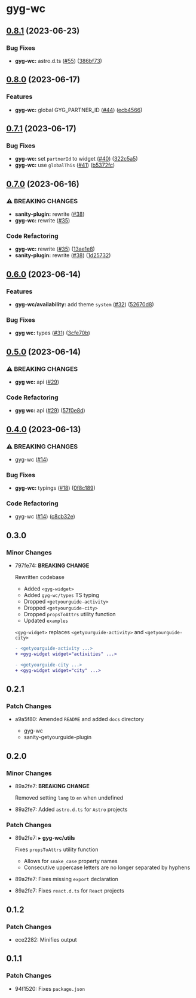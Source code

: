 # gyg-wc

## [0.8.1](https://github.com/theisel/getyourguide/compare/gyg-wc@0.8.0...gyg-wc@0.8.1) (2023-06-23)


### Bug Fixes

* **gyg-wc:** astro.d.ts ([#55](https://github.com/theisel/getyourguide/issues/55)) ([386bf73](https://github.com/theisel/getyourguide/commit/386bf736c7bc0cbf9a6ad6850c482d58660f6aea))

## [0.8.0](https://github.com/theisel/getyourguide/compare/gyg-wc@0.7.1...gyg-wc@0.8.0) (2023-06-17)

### Features

- **gyg-wc:** global GYG_PARTNER_ID ([#44](https://github.com/theisel/getyourguide/issues/44)) ([ecb4566](https://github.com/theisel/getyourguide/commit/ecb456645d3b58e4b0631f5104e826c44408dc5e))

## [0.7.1](https://github.com/theisel/getyourguide/compare/gyg-wc@0.7.0...gyg-wc@0.7.1) (2023-06-17)

### Bug Fixes

- **gyg-wc:** set `partnerId` to widget ([#40](https://github.com/theisel/getyourguide/issues/40)) ([322c5a5](https://github.com/theisel/getyourguide/commit/322c5a577b497ca63754afa5f0c696a28de185eb))
- **gyg-wc:** use `globalThis` ([#41](https://github.com/theisel/getyourguide/issues/41)) ([b5372fc](https://github.com/theisel/getyourguide/commit/b5372fced1fe7ec9c3fb0cffadc4ce4389d41837))

## [0.7.0](https://github.com/theisel/getyourguide/compare/gyg-wc@0.6.0...gyg-wc@0.7.0) (2023-06-16)

### ⚠ BREAKING CHANGES

- **sanity-plugin:** rewrite ([#38](https://github.com/theisel/getyourguide/issues/38))
- **gyg-wc:** rewrite ([#35](https://github.com/theisel/getyourguide/issues/35))

### Code Refactoring

- **gyg-wc:** rewrite ([#35](https://github.com/theisel/getyourguide/issues/35)) ([13ae1e8](https://github.com/theisel/getyourguide/commit/13ae1e84ba6278736c46d185a11fb64c2160ff16))
- **sanity-plugin:** rewrite ([#38](https://github.com/theisel/getyourguide/issues/38)) ([1d25732](https://github.com/theisel/getyourguide/commit/1d25732de575db70426abe807b3494b077faf24c))

## [0.6.0](https://github.com/theisel/getyourguide/compare/gyg-wc@0.5.0...gyg-wc@0.6.0) (2023-06-14)

### Features

- **gyg-wc/availability:** add theme `system` ([#32](https://github.com/theisel/getyourguide/issues/32)) ([52670d8](https://github.com/theisel/getyourguide/commit/52670d8dd0f601e510864e60e3d4db3c258c99c2))

### Bug Fixes

- **gyg wc:** types ([#31](https://github.com/theisel/getyourguide/issues/31)) ([3cfe70b](https://github.com/theisel/getyourguide/commit/3cfe70be6f1e3a5074b3bd9d2695d8f2bde3fd49))

## [0.5.0](https://github.com/theisel/getyourguide/compare/gyg-wc@0.4.0...gyg-wc@0.5.0) (2023-06-14)

### ⚠ BREAKING CHANGES

- **gyg wc:** api ([#29](https://github.com/theisel/getyourguide/issues/29))

### Code Refactoring

- **gyg wc:** api ([#29](https://github.com/theisel/getyourguide/issues/29)) ([57f0e8d](https://github.com/theisel/getyourguide/commit/57f0e8dffdf8ee968db073dc37043755db2f4a01))

## [0.4.0](https://github.com/theisel/getyourguide/compare/gyg-wc@0.3.0...gyg-wc@0.4.0) (2023-06-13)

### ⚠ BREAKING CHANGES

- gyg-wc ([#14](https://github.com/theisel/getyourguide/issues/14))

### Bug Fixes

- **gyg-wc:** typings ([#18](https://github.com/theisel/getyourguide/issues/18)) ([0f8c189](https://github.com/theisel/getyourguide/commit/0f8c1894dfc6cb255c90a4999afa7dec7367bd83))

### Code Refactoring

- gyg-wc ([#14](https://github.com/theisel/getyourguide/issues/14)) ([c8cb32e](https://github.com/theisel/getyourguide/commit/c8cb32e516bd1953d9e9a91b1c685dcb1d4abbc6))

## 0.3.0

### Minor Changes

- 797fe74: **BREAKING CHANGE**

  Rewritten codebase

  - Added `<gyg-widget>`
  - Added `gyg-wc/types` TS typing
  - Dropped `<getyourguide-activity>`
  - Dropped `<getyourguide-city>`
  - Dropped `propsToAttrs` utility function
  - Updated `examples`

  `<gyg-widget>` replaces `<getyourguide-activity>` and `<getyourguide-city>`

  ```diff
  - <getyourguide-activity ...>
  + <gyg-widget widget="activities" ...>
  ```

  ```diff
  - <getyourguide-city ...>
  + <gyg-widget widget="city" ...>
  ```

## 0.2.1

### Patch Changes

- a9a5f80: Amended `README` and added `docs` directory

  - gyg-wc
  - sanity-getyourguide-plugin

## 0.2.0

### Minor Changes

- 89a2fe7: **BREAKING CHANGE**

  Removed setting `lang` to `en` when undefined

- 89a2fe7: Added `astro.d.ts` for `Astro` projects

### Patch Changes

- 89a2fe7: &#9656; **gyg-wc/utils**

  Fixes `propsToAttrs` utility function

  - Allows for `snake_case` property names
  - Consecutive uppercase letters are no longer separated by hyphens

- 89a2fe7: Fixes missing `export` declaration
- 89a2fe7: Fixes `react.d.ts` for `React` projects

## 0.1.2

### Patch Changes

- ece2282: Minifies output

## 0.1.1

### Patch Changes

- 94f1520: Fixes `package.json`

